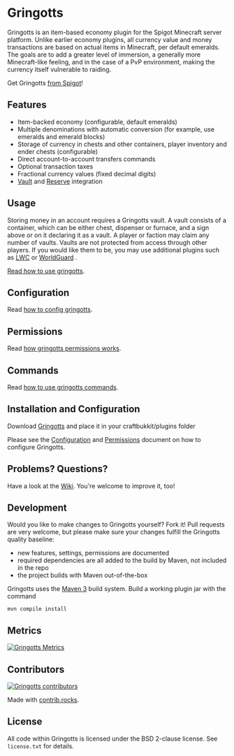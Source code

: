 Gringotts
=========

Gringotts is an item-based economy plugin for the Spigot Minecraft server platform. Unlike earlier economy plugins, all
currency value and money transactions are based on actual items in Minecraft, per default emeralds. The goals are to add
a greater level of immersion, a generally more Minecraft-like feeling, and in the case of a PvP environment, making the
currency itself vulnerable to raiding.

Get Gringotts [from Spigot](https://www.spigotmc.org/resources/gringotts.42071/)!

Features
--------

* Item-backed economy (configurable, default emeralds)
* Multiple denominations with automatic conversion (for example, use emeralds and emerald blocks)
* Storage of currency in chests and other containers, player inventory and ender chests (configurable)
* Direct account-to-account transfers commands
* Optional transaction taxes
* Fractional currency values (fixed decimal digits)
* [Vault](https://www.spigotmc.org/resources/vault.34315/)
  and [Reserve](https://www.spigotmc.org/resources/reserve.50739/) integration

Usage
-----
Storing money in an account requires a Gringotts vault. A vault consists of a container, which can be either chest,
dispenser or furnace, and a sign above or on it declaring it as a vault. A player or faction may claim any number of
vaults. Vaults are not protected from access through other players. If you would like them to be, you may use additional
plugins such as [LWC](https://dev.bukkit.org/projects/lwc/) or [WorldGuard](https://dev.bukkit.org/projects/worldguard/)
.

[Read how to use gringotts](https://github.com/nikosgram/Gringotts/wiki/Usage).

Configuration
-----
Read [how to config gringotts](https://github.com/nikosgram/Gringotts/wiki/Configuration).

Permissions
-----
Read [how gringotts permissions works](https://github.com/nikosgram/Gringotts/wiki/Permissions).

Commands
--------
Read [how to use gringotts commands](https://github.com/nikosgram/Gringotts/wiki/Commands).

Installation and Configuration
------------------------------
Download [Gringotts](https://www.spigotmc.org/resources/gringotts.42071/) and place it in your craftbukkit/plugins
folder

Please see the [Configuration](https://github.com/nikosgram/Gringotts/wiki/Permissions)
and [Permissions](https://github.com/nikosgram/Gringotts/wiki/Permissions) document on how to configure Gringotts.

Problems? Questions?
--------------------
Have a look at the [Wiki](https://github.com/nikosgram/Gringotts/wiki). You're welcome to improve it, too!

Development
-----------
Would you like to make changes to Gringotts yourself? Fork it!
Pull requests are very welcome, but please make sure your changes fulfill the Gringotts quality baseline:

* new features, settings, permissions are documented
* required dependencies are all added to the build by Maven, not included in the repo
* the project builds with Maven out-of-the-box

Gringotts uses the [Maven 3](http://maven.apache.org/) build system. Build a working plugin jar with the command

```shell
mvn compile install
```

Metrics
-------
[![Gringotts Metrics](https://bstats.org/signatures/bukkit/Gringotts.svg)](https://bstats.org/plugin/bukkit/Gringotts/4998)

## Contributors

<a href="https://github.com/nikosgram/gringotts/graphs/contributors">
  <img src="https://contrib.rocks/image?repo=nikosgram/gringotts"  alt="Gringotts contributors"/>
</a>

Made with [contrib.rocks](https://contrib.rocks).

License
-------
All code within Gringotts is licensed under the BSD 2-clause license. See `license.txt` for details.
